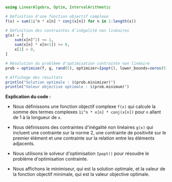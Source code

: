 ```julia

using LinearAlgebra, Optim, IntervalArithmetic

# Définition d'une fonction objectif complexe
f(x) = sum(1i^n * x[n] * conj(x[n]) for n in 1:length(x))

# Définition des contraintes d'inégalité non linéaires
g(x) = [
    sum(x[n]^2) <= 1,
    sum(x[n] * x[n+1]) >= 0,
    x[1] > 0,
]

# Résolution du problème d'optimisation contrainte non linéaire
prob = optimize(f, g, rand(5), optimizer=Ipopt(), lower_bounds=zeros(5))

# Affichage des résultats
println("Solution optimale : $(prob.minimizer)")
println("Valeur objective optimale : $(prob.minimum)")

```

**Explication du code :**

* Nous définissons une fonction objectif complexe `f(x)` qui calcule la somme des termes complexes `1i^n * x[n] * conj(x[n])` pour `n` allant de 1 à la longueur de `x`.

* Nous définissons des contraintes d'inégalité non linéaires `g(x)` qui incluent une contrainte sur la norme 2, une contrainte de positivité sur le premier élément et une contrainte sur la relation entre les éléments adjacents.

* Nous utilisons le solveur d'optimisation `Ipopt()` pour résoudre le problème d'optimisation contrainte.

* Nous affichons le minimiseur, qui est la solution optimale, et la valeur de la fonction objectif minimale, qui est la valeur objective optimale.